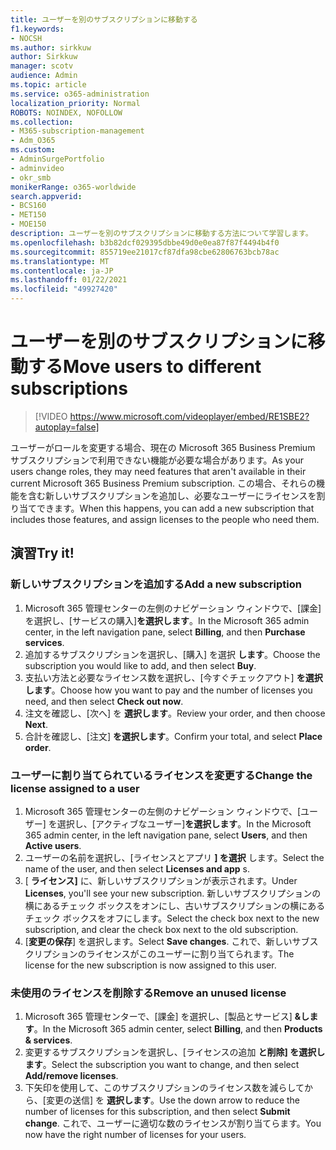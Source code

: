 ```yaml
---
title: ユーザーを別のサブスクリプションに移動する
f1.keywords:
- NOCSH
ms.author: sirkkuw
author: Sirkkuw
manager: scotv
audience: Admin
ms.topic: article
ms.service: o365-administration
localization_priority: Normal
ROBOTS: NOINDEX, NOFOLLOW
ms.collection:
- M365-subscription-management
- Adm_O365
ms.custom:
- AdminSurgePortfolio
- adminvideo
- okr_smb
monikerRange: o365-worldwide
search.appverid:
- BCS160
- MET150
- MOE150
description: ユーザーを別のサブスクリプションに移動する方法について学習します。
ms.openlocfilehash: b3b82dcf029395dbbe49d0e0ea87f87f4494b4f0
ms.sourcegitcommit: 855719ee21017cf87dfa98cbe62806763bcb78ac
ms.translationtype: MT
ms.contentlocale: ja-JP
ms.lasthandoff: 01/22/2021
ms.locfileid: "49927420"
---
```

# <a name="move-users-to-different-subscriptions"></a><span data-ttu-id="b2cea-103">ユーザーを別のサブスクリプションに移動する</span><span class="sxs-lookup"><span data-stu-id="b2cea-103">Move users to different subscriptions</span></span>

> [!VIDEO https://www.microsoft.com/videoplayer/embed/RE1SBE2?autoplay=false]

<span data-ttu-id="b2cea-104">ユーザーがロールを変更する場合、現在の Microsoft 365 Business Premium サブスクリプションで利用できない機能が必要な場合があります。</span><span class="sxs-lookup"><span data-stu-id="b2cea-104">As your users change roles, they may need features that aren't available in their current Microsoft 365 Business Premium subscription.</span></span> <span data-ttu-id="b2cea-105">この場合、それらの機能を含む新しいサブスクリプションを追加し、必要なユーザーにライセンスを割り当てできます。</span><span class="sxs-lookup"><span data-stu-id="b2cea-105">When this happens, you can add a new subscription that includes those features, and assign licenses to the people who need them.</span></span>

## <a name="try-it"></a><span data-ttu-id="b2cea-106">演習</span><span class="sxs-lookup"><span data-stu-id="b2cea-106">Try it!</span></span>

### <a name="add-a-new-subscription"></a><span data-ttu-id="b2cea-107">新しいサブスクリプションを追加する</span><span class="sxs-lookup"><span data-stu-id="b2cea-107">Add a new subscription</span></span>

1. <span data-ttu-id="b2cea-108">Microsoft 365 管理センターの左側のナビゲーション ウィンドウで、[課金] を選択し、[サービスの購入]**を選択します**。</span><span class="sxs-lookup"><span data-stu-id="b2cea-108">In the Microsoft 365 admin center, in the left navigation pane, select **Billing**, and then **Purchase services**.</span></span>
1. <span data-ttu-id="b2cea-109">追加するサブスクリプションを選択し、[購入] を選択 **します**。</span><span class="sxs-lookup"><span data-stu-id="b2cea-109">Choose the subscription you would like to add, and then select **Buy**.</span></span>
1. <span data-ttu-id="b2cea-110">支払い方法と必要なライセンス数を選択し、[今すぐチェックアウト] **を選択します**。</span><span class="sxs-lookup"><span data-stu-id="b2cea-110">Choose how you want to pay and the number of licenses you need, and then select **Check out now**.</span></span>
1. <span data-ttu-id="b2cea-111">注文を確認し、[次へ] を **選択します**。</span><span class="sxs-lookup"><span data-stu-id="b2cea-111">Review your order, and then choose **Next**.</span></span>
1. <span data-ttu-id="b2cea-112">合計を確認し、[注文] **を選択します**。</span><span class="sxs-lookup"><span data-stu-id="b2cea-112">Confirm your total, and select **Place order**.</span></span>

### <a name="change-the-license-assigned-to-a-user"></a><span data-ttu-id="b2cea-113">ユーザーに割り当てられているライセンスを変更する</span><span class="sxs-lookup"><span data-stu-id="b2cea-113">Change the license assigned to a user</span></span>

1. <span data-ttu-id="b2cea-114">Microsoft 365 管理センターの左側のナビゲーション ウィンドウで、[ユーザー] を選択し、[アクティブなユーザー]**を選択します**。</span><span class="sxs-lookup"><span data-stu-id="b2cea-114">In the Microsoft 365 admin center, in the left navigation pane, select **Users**, and then **Active users**.</span></span>
1. <span data-ttu-id="b2cea-115">ユーザーの名前を選択し、[ライセンスとアプリ **] を選択** します。</span><span class="sxs-lookup"><span data-stu-id="b2cea-115">Select the name of the user, and then select **Licenses and app** s.</span></span>
1. <span data-ttu-id="b2cea-116">[ **ライセンス]** に、新しいサブスクリプションが表示されます。</span><span class="sxs-lookup"><span data-stu-id="b2cea-116">Under **Licenses**, you'll see your new subscription.</span></span> <span data-ttu-id="b2cea-117">新しいサブスクリプションの横にあるチェック ボックスをオンにし、古いサブスクリプションの横にあるチェック ボックスをオフにします。</span><span class="sxs-lookup"><span data-stu-id="b2cea-117">Select the check box next to the new subscription, and clear the check box next to the old subscription.</span></span>
1. <span data-ttu-id="b2cea-118">[**変更の保存**] を選択します。</span><span class="sxs-lookup"><span data-stu-id="b2cea-118">Select **Save changes**.</span></span> <span data-ttu-id="b2cea-119">これで、新しいサブスクリプションのライセンスがこのユーザーに割り当てられます。</span><span class="sxs-lookup"><span data-stu-id="b2cea-119">The license for the new subscription is now assigned to this user.</span></span>

### <a name="remove-an-unused-license"></a><span data-ttu-id="b2cea-120">未使用のライセンスを削除する</span><span class="sxs-lookup"><span data-stu-id="b2cea-120">Remove an unused license</span></span>

1. <span data-ttu-id="b2cea-121">Microsoft 365 管理センターで、[課金] を選択し、[製品とサービス] **&します**。</span><span class="sxs-lookup"><span data-stu-id="b2cea-121">In the Microsoft 365 admin center, select **Billing**, and then **Products & services**.</span></span>
1. <span data-ttu-id="b2cea-122">変更するサブスクリプションを選択し、[ライセンスの追加 **と削除] を選択します**。</span><span class="sxs-lookup"><span data-stu-id="b2cea-122">Select the subscription you want to change, and then select **Add/remove licenses**.</span></span>
1. <span data-ttu-id="b2cea-123">下矢印を使用して、このサブスクリプションのライセンス数を減らしてから、[変更の送信] を **選択します**。</span><span class="sxs-lookup"><span data-stu-id="b2cea-123">Use the down arrow to reduce the number of licenses for this subscription, and then select **Submit change**.</span></span> <span data-ttu-id="b2cea-124">これで、ユーザーに適切な数のライセンスが割り当てらます。</span><span class="sxs-lookup"><span data-stu-id="b2cea-124">You now have the right number of licenses for your users.</span></span>